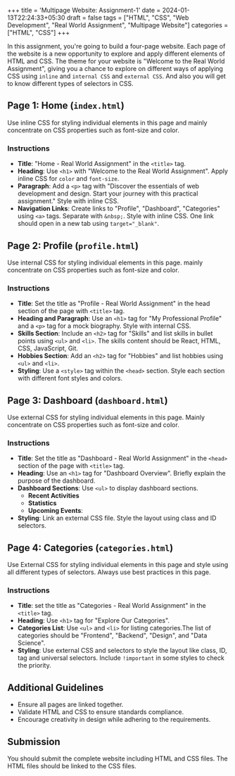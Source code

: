 +++
title = 'Multipage Website: Assignment-1'
date = 2024-01-13T22:24:33+05:30
draft = false
tags = ["HTML", "CSS", "Web Development", "Real World Assignment", "Multipage Website"]
categories = ["HTML", "CSS"]
+++

In this assignment, you're going to build a four-page website. Each page of the website is a new opportunity to explore and apply different elements of HTML and CSS. The theme for your website is "Welcome to the Real World Assignment", giving you a chance to explore on different ways of applying CSS using `inline` and `internal CSS` and `external CSS`. And also you will get to know different types of selectors in CSS.

## Page 1: Home (`index.html`)

Use inline CSS for styling individual elements in this page and mainly concentrate on CSS properties such as font-size and color.

### Instructions

- **Title**: "Home - Real World Assignment" in the `<title>` tag.
- **Heading**: Use `<h1>` with "Welcome to the Real World Assignment". Apply inline CSS for `color` and `font-size`.
- **Paragraph**: Add a `<p>` tag with "Discover the essentials of web development and design. Start your journey with this practical assignment." Style with inline CSS.
- **Navigation Links**: Create links to "Profile", "Dashboard", "Categories" using `<a>` tags. Separate with `&nbsp;`. Style with inline CSS. One link should open in a new tab using `target="_blank"`.

## Page 2: Profile (`profile.html`)

Use internal CSS for styling individual elements in this page. mainly concentrate on CSS properties such as font-size and color.

### Instructions

- **Title**: Set the title as "Profile - Real World Assignment" in the head section of the page with `<title>` tag.
- **Heading and Paragraph**: Use an `<h1>` tag for "My Professional Profile" and a `<p>` tag for a mock biography. Style with internal CSS.
- **Skills Section**: Include an `<h2>` tag for "Skills" and list skills in bullet points using `<ul>` and `<li>`. The skills content should be React, HTML, CSS, JavaScript, Git.
- **Hobbies Section**: Add an `<h2>` tag for "Hobbies" and list hobbies using `<ul>` and `<li>`.
- **Styling**: Use a `<style>` tag within the `<head>` section. Style each section with different font styles and colors.

## Page 3: Dashboard (`dashboard.html`)

Use external CSS for styling individual elements in this page. Mainly concentrate on CSS properties such as font-size and color.

### Instructions

- **Title**: Set the title as "Dashboard - Real World Assignment" in the `<head>` section of the page with `<title>` tag.
- **Heading**: Use an `<h1>` tag for "Dashboard Overview". Briefly explain the purpose of the dashboard.
- **Dashboard Sections**: Use `<ul>` to display dashboard sections.
  - **Recent Activities**
  - **Statistics**
  - **Upcoming Events**:
- **Styling**: Link an external CSS file. Style the layout using class and ID selectors.

## Page 4: Categories (`categories.html`)

Use External CSS for styling individual elements in this page and style using all different types of selectors. Always use best practices in this page.

### Instructions

- **Title**: set the title as "Categories - Real World Assignment" in the `<title>` tag.
- **Heading**: Use `<h1>` tag for "Explore Our Categories".
- **Categories List**: Use `<ul>` and `<li>` for listing categories.The list of categories should be "Frontend", "Backend", "Design", and "Data Science".
- **Styling**: Use external CSS and selectors to style the layout like class, ID, tag and universal selectors. Include `!important` in some styles to check the priority.

## Additional Guidelines

- Ensure all pages are linked together.
- Validate HTML and CSS to ensure standards compliance.
- Encourage creativity in design while adhering to the requirements.

## Submission

You should submit the complete website including HTML and CSS files. The HTML files should be linked to the CSS files.
